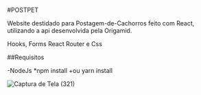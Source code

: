 #POSTPET

Website destidado para Postagem-de-Cachorros feito com React, utilizando a api desenvolvida pela Origamid.

Hooks, Forms React Router e Css

##Requisitos

-NodeJs
*npm install
+ou yarn install


![Captura de Tela (321)](https://github.com/user-attachments/assets/907f70b7-bd2f-4124-8c88-b974d55d2d2c)

